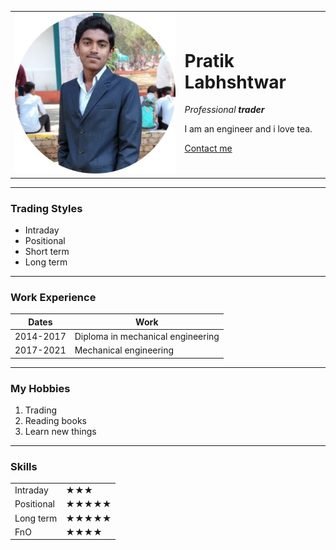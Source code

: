 <!DOCTYPE html>
<html>
<head>
    <meta charset="utf-8">
    <title>Pratik's personal site</title>
    </head>
    <body>
        <table cellspacing="20">
            <tr>
                <td><img src="images/circle-croppe-2-compressed.jpg" alt="Pratik profile picture"></td>
                <td><h1>Pratik Labhshtwar</h1>
                    <p><em>Professional <strong>trader</strong></em></p>
                    <p>I am an engineer and i love tea. </p>
                    <p><a href="contact.html">Contact me</a></p></td>
            </tr>
        </table>
<hr>
<h3>Trading Styles</h3>
<ul>
    <li>Intraday</li>
    <li>Positional</li>
    <li>Short term</li>
    <li>Long term</li>
</ul>
<hr>
<h3>Work Experience</h3>
<table>
    <thead>
        <th>Dates</th>
        <th>Work</th>
    </thead>
    <tbody>
        <tr>
            <td>2014-2017</td>
            <td>Diploma in mechanical engineering</td>
                </tr>
                <tr>
            <td>2017-2021</td>
            <td>Mechanical engineering</td>
                </tr>
    </tbody>
</table>
<hr>
<h3>My Hobbies</h3>
    <ol>
        <li>Trading</li>
        <li>Reading books</li>
        <li>Learn new things</li>
    </ol>
    <hr>
    <h3>Skills</h3>
                <table cellspacing="10">
                    <tr>
                        <td>Intraday</td>
                        <td>★★★</td>
                    </tr>
                    <tr>
                        <td>Positional</td>
                        <td>★★★★★</td>
                    </tr>
                    <tr>
                        <td>Long term</td>
                        <td>★★★★★</td>
                    </tr>
                    <tr>
                       <td>FnO</td>
                       <td>★★★★</td>
                    </tr>
    </table>
    </body>
</html>
